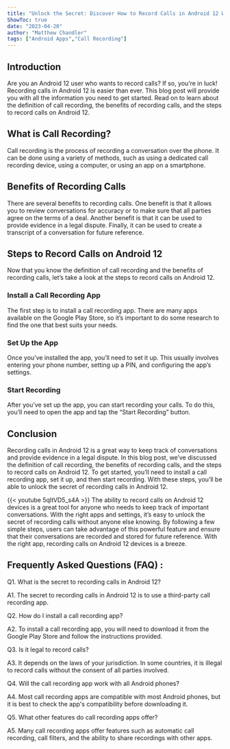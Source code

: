 ```yaml
---
title: "Unlock the Secret: Discover How to Record Calls in Android 12 Without Knowing!"
ShowToc: true 
date: "2023-04-20"
author: "Matthew Chandler" 
tags: ["Android Apps","Call Recording"]
---
```

## Introduction

Are you an Android 12 user who wants to record calls? If so, you’re in luck! Recording calls in Android 12 is easier than ever. This blog post will provide you with all the information you need to get started. Read on to learn about the definition of call recording, the benefits of recording calls, and the steps to record calls on Android 12. 

## What is Call Recording?

Call recording is the process of recording a conversation over the phone. It can be done using a variety of methods, such as using a dedicated call recording device, using a computer, or using an app on a smartphone. 

## Benefits of Recording Calls

There are several benefits to recording calls. One benefit is that it allows you to review conversations for accuracy or to make sure that all parties agree on the terms of a deal. Another benefit is that it can be used to provide evidence in a legal dispute. Finally, it can be used to create a transcript of a conversation for future reference. 

## Steps to Record Calls on Android 12

Now that you know the definition of call recording and the benefits of recording calls, let’s take a look at the steps to record calls on Android 12. 

### Install a Call Recording App

The first step is to install a call recording app. There are many apps available on the Google Play Store, so it’s important to do some research to find the one that best suits your needs. 

### Set Up the App

Once you’ve installed the app, you’ll need to set it up. This usually involves entering your phone number, setting up a PIN, and configuring the app’s settings. 

### Start Recording

After you’ve set up the app, you can start recording your calls. To do this, you’ll need to open the app and tap the “Start Recording” button. 

## Conclusion

Recording calls in Android 12 is a great way to keep track of conversations and provide evidence in a legal dispute. In this blog post, we’ve discussed the definition of call recording, the benefits of recording calls, and the steps to record calls on Android 12. To get started, you’ll need to install a call recording app, set it up, and then start recording. With these steps, you’ll be able to unlock the secret of recording calls in Android 12.

{{< youtube 5qltVD5_s4A >}} 
The ability to record calls on Android 12 devices is a great tool for anyone who needs to keep track of important conversations. With the right apps and settings, it’s easy to unlock the secret of recording calls without anyone else knowing. By following a few simple steps, users can take advantage of this powerful feature and ensure that their conversations are recorded and stored for future reference. With the right app, recording calls on Android 12 devices is a breeze.

## Frequently Asked Questions (FAQ) :
Q1. What is the secret to recording calls in Android 12?

A1. The secret to recording calls in Android 12 is to use a third-party call recording app.

Q2. How do I install a call recording app?

A2. To install a call recording app, you will need to download it from the Google Play Store and follow the instructions provided.

Q3. Is it legal to record calls?

A3. It depends on the laws of your jurisdiction. In some countries, it is illegal to record calls without the consent of all parties involved.

Q4. Will the call recording app work with all Android phones?

A4. Most call recording apps are compatible with most Android phones, but it is best to check the app's compatibility before downloading it.

Q5. What other features do call recording apps offer?

A5. Many call recording apps offer features such as automatic call recording, call filters, and the ability to share recordings with other apps.


